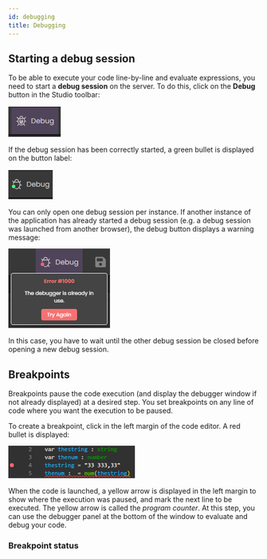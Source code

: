 ```yaml
---
id: debugging
title: Debugging
---
```



## Starting a debug session

To be able to execute your code line-by-line and evaluate expressions, you need to start a **debug session** on the server. To do this, click on the **Debug** button in the Studio toolbar:

![code-editor](img/debug1.png)

If the debug session has been correctly started, a green bullet is displayed on the button label:

![code-editor](img/debug2.png)

You can only open one debug session per instance. If another instance of the application has already started a debug session (e.g. a debug session was launched from another browser), the debug button displays a warning message:

![code-editor](img/debug3.png)

In this case, you have to wait until the other debug session be closed before opening a new debug session.

## Breakpoints

Breakpoints pause the code execution (and display the debugger window if not already displayed) at a desired step. You set breakpoints on any line of code where you want the execution to be paused. 

To create a breakpoint, click in the left margin of the code editor. A red bullet is displayed:

![code-editor](img/debug4.png)

When the code is launched, a yellow arrow is displayed in the left margin to show where the execution was paused, and mark the next line to be executed. The yellow arrow is called the *program counter*. At this step, you can use the debugger panel at the bottom of the window to evaluate and debug your code.

### Breakpoint status






